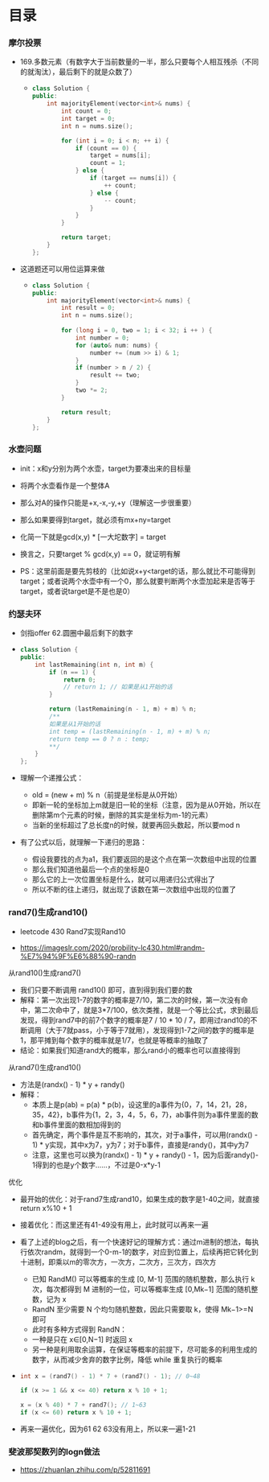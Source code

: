 # 目录



### 摩尔投票

- 169.多数元素（有数字大于当前数量的一半，那么只要每个人相互残杀（不同的就淘汰），最后剩下的就是众数了）

  - ```cpp
    class Solution {
    public:
        int majorityElement(vector<int>& nums) {
            int count = 0;
            int target = 0;
            int n = nums.size();
    
            for (int i = 0; i < n; ++ i) {
                if (count == 0) {
                    target = nums[i];
                    count = 1;
                } else {
                    if (target == nums[i]) {
                        ++ count;
                    } else {
                        -- count;
                    }
                }
            }
    
            return target;
        }
    };
    ```

- 这道题还可以用位运算来做

  - ```cpp
    class Solution {
    public:
        int majorityElement(vector<int>& nums) {
            int result = 0;
            int n = nums.size();
                
            for (long i = 0, two = 1; i < 32; i ++ ) {
                int number = 0;
                for (auto& num: nums) {
                    number += (num >> i) & 1;
                }
                if (number > n / 2) {
                    result += two;
                }
                two *= 2;
            }
    
            return result;
        }
    };
    ```





### 水壶问题

- init：x和y分别为两个水壶，target为要凑出来的目标量

- 将两个水壶看作是一个整体A
- 那么对A的操作只能是+x,-x,-y,+y（理解这一步很重要）
- 那么如果要得到target，就必须有mx+ny=target
- 化简一下就是gcd(x,y) * [一大坨数字] = target
- 换言之，只要target % gcd(x,y) == 0，就证明有解
- PS：这里前面是要先剪枝的（比如说x+y<target的话，那么就比不可能得到target；或者说两个水壶中有一个0，那么就要判断两个水壶加起来是否等于target，或者说target是不是也是0）





### 约瑟夫环

- 剑指offer 62.圆圈中最后剩下的数字

- ```cpp
  class Solution {
  public:
      int lastRemaining(int n, int m) {
          if (n == 1) {
              return 0;
              // return 1; // 如果是从1开始的话
          }
  
          return (lastRemaining(n - 1, m) + m) % n;
          /**
          如果是从1开始的话
          int temp = (lastRemaining(n - 1, m) + m) % n;
          return temp == 0 ? n : temp;
          **/
      }
  };
  ```

- 理解一个递推公式：
  - old = (new + m) % n（前提是坐标是从0开始）
  - 即新一轮的坐标加上m就是旧一轮的坐标（注意，因为是从0开始，所以在删除第m个元素的时候，删除的其实是坐标为m-1的元素）
  - 当新的坐标超过了总长度n的时候，就要再回头数起，所以要mod n
- 有了公式以后，就理解一下递归的思路：
  - 假设我要找的点为a1，我们要返回的是这个点在第一次数组中出现的位置
  - 那么我们知道他最后一个点的坐标是0
  - 那么它的上一次位置坐标是什么，就可以用递归公式得出了
  - 所以不断的往上递归，就出现了该数在第一次数组中出现的位置了





### rand7()生成rand10()

- leetcode 430 Rand7实现Rand10

- https://imageslr.com/2020/probility-lc430.html#randm-%E7%94%9F%E6%88%90-randn



从rand10()生成rand7()

- 我们只要不断调用 rand10() 即可，直到得到我们要的数
- 解释：第一次出现1-7的数字的概率是7/10，第二次的时候，第一次没有命中，第二次命中了，就是3*7/100，依次类推，就是一个等比公式，求到最后发现，得到rand7中的前7个数字的概率是7 / 10 * 10 / 7，即用过rand10的不断调用（大于7就pass，小于等于7就用），发现得到1-7之间的数字的概率是1，那平摊到每个数字的概率就是1/7，也就是等概率的抽取了
- 结论：如果我们知道rand大的概率，那么rand小的概率也可以直接得到



从rand7()生成rand10()

- 方法是(randx() - 1) * y + randy()
- 解释：
  - 本质上是p(ab) = p(a) * p(b)，设这里的a事件为{0，7，14，21，28，35，42}，b事件为{1，2，3，4，5，6，7}，ab事件则为a事件里面的数和b事件里面的数相加得到的
  - 首先确定，两个事件是互不影响的，其次，对于a事件，可以用(randx() - 1) * y实现，其中x为7，y为7；对于b事件，直接是randy()，其中y为7
  - 注意，这里也可以换为(randx() - 1) * y + randy() - 1，因为后面randy()- 1得到的也是y个数字......，不过是0-x*y-1



优化

- 最开始的优化：对于rand7生成rand10，如果生成的数字是1-40之间，就直接return x%10 + 1

- 接着优化：而这里还有41-49没有用上，此时就可以再来一遍

- 看了上述的blog之后，有一个快速好记的理解方式：通过m进制的想法，每执行依次randm，就得到一个0-m-1的数字，对应到位置上，后续再把它转化到十进制，即乘以m的零次方，一次方，二次方，三次方，四次方

  - 已知 RandM() 可以等概率的生成 [0, M-1] 范围的随机整数，那么执行 k 次，每次都得到 M 进制的一位，可以等概率生成 [0,Mk−1] 范围的随机整数，记为 x 
  - RandN 至少需要 N 个均匀随机整数，因此只需要取 k，使得 Mk−1>=N 即可 
  - 此时有多种方式得到 RandN： 
  - 一种是只在 x∈[0,N−1] 时返回 x 
  - 另一种是利用取余运算，在保证等概率的前提下，尽可能多的利用生成的数字，从而减少舍弃的数字比例，降低 while 重复执行的概率

- ```cpp
  int x = (rand7() - 1) * 7 + (rand7() - 1); // 0~48
  
  if (x >= 1 && x <= 40) return x % 10 + 1;
  
  x = (x % 40) * 7 + rand7(); // 1~63
  if (x <= 60) return x % 10 + 1;
  ```

- 再来一遍优化，因为61 62 63没有用上，所以来一遍1-21





### 斐波那契数列的logn做法

- https://zhuanlan.zhihu.com/p/52811691